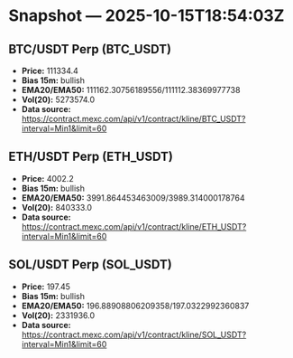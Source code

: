 # Snapshot — 2025-10-15T18:54:03Z

## BTC/USDT Perp (BTC_USDT)
- **Price:** 111334.4
- **Bias 15m:** bullish
- **EMA20/EMA50:** 111162.30756189556/111112.38369977738
- **Vol(20):** 5273574.0
- **Data source:** https://contract.mexc.com/api/v1/contract/kline/BTC_USDT?interval=Min1&limit=60

## ETH/USDT Perp (ETH_USDT)
- **Price:** 4002.2
- **Bias 15m:** bullish
- **EMA20/EMA50:** 3991.864453463009/3989.314000178764
- **Vol(20):** 840333.0
- **Data source:** https://contract.mexc.com/api/v1/contract/kline/ETH_USDT?interval=Min1&limit=60

## SOL/USDT Perp (SOL_USDT)
- **Price:** 197.45
- **Bias 15m:** bullish
- **EMA20/EMA50:** 196.88908806209358/197.0322992360837
- **Vol(20):** 2331936.0
- **Data source:** https://contract.mexc.com/api/v1/contract/kline/SOL_USDT?interval=Min1&limit=60
